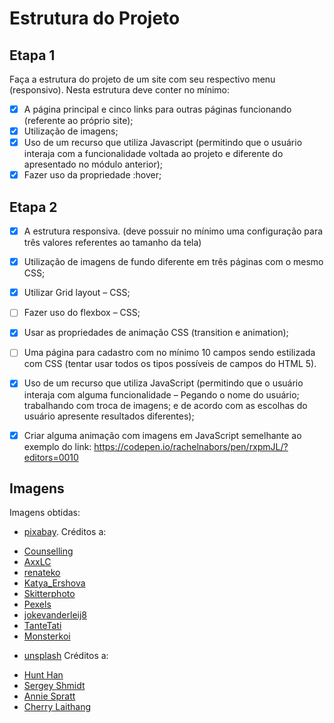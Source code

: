 # Estrutura do Projeto

## Etapa 1

Faça a estrutura do projeto de um site com seu respectivo menu (responsivo). Nesta estrutura deve conter no mínimo:

- [x] A página principal e cinco links para outras páginas funcionando (referente ao próprio site);
- [x] Utilização de imagens;
- [x] Uso de um recurso que utiliza Javascript (permitindo que o usuário interaja com a funcionalidade voltada ao projeto e diferente do apresentado no módulo anterior);
- [x] Fazer uso da propriedade :hover;

## Etapa 2

- [x] A estrutura responsiva. (deve possuir no mínimo uma configuração para três valores referentes ao tamanho da tela)

- [x] Utilização de imagens de fundo diferente em três páginas com o mesmo CSS;

- [x] Utilizar Grid layout – CSS;

- [ ] Fazer uso do flexbox – CSS;

- [x] Usar as propriedades de animação CSS (transition e animation);

- [ ] Uma página para cadastro com no mínimo 10 campos sendo estilizada com CSS (tentar usar todos os tipos possíveis de campos do HTML 5).

- [x] Uso de um recurso que utiliza JavaScript (permitindo que o usuário interaja com alguma funcionalidade – Pegando o nome do usuário; trabalhando com troca de imagens; e de acordo com as escolhas do usuário apresente resultados diferentes);

- [x] Criar alguma animação com imagens em JavaScript semelhante ao exemplo do link: https://codepen.io/rachelnabors/pen/rxpmJL/?editors=0010

## Imagens

Imagens obtidas:

- [pixabay](https://pixabay.com).
Créditos a:
* [Counselling](https://pixabay.com/pt/users/counselling-440107)
* [AxxLC](https://pixabay.com/pt/users/axxlc-1861698)
* [renateko](https://pixabay.com/pt/users/renateko-15186262)
* [Katya_Ershova](https://pixabay.com/pt/users/katya_ershova-21042769)
* [Skitterphoto](https://pixabay.com/pt/users/skitterphoto-324082)
* [Pexels](https://pixabay.com/pt/users/pexels-2286921)
* [jokevanderleij8](https://pixabay.com/pt/users/jokevanderleij8-5591596)
* [TanteTati](https://pixabay.com/pt/users/tantetati-77004)
* [Monsterkoi](https://pixabay.com/pt/users/monsterkoi-65294)

- [unsplash](https://unsplash.com)
Créditos a:
* [Hunt Han](https://unsplash.com/@hunth)
* [Sergey Shmidt](https://unsplash.com/@monstercritic)
* [Annie Spratt](https://unsplash.com/@anniespratt)
* [Cherry Laithang](https://unsplash.com/@laicho)